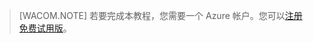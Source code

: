 ﻿> [WACOM.NOTE] 若要完成本教程，您需要一个 Azure 帐户。您可以<a href="http://www.windowsazure.cn/zh-cn/pricing/free-trial/" target="_blank">注册免费试用版</a>。
<!--HONumber=41-->
